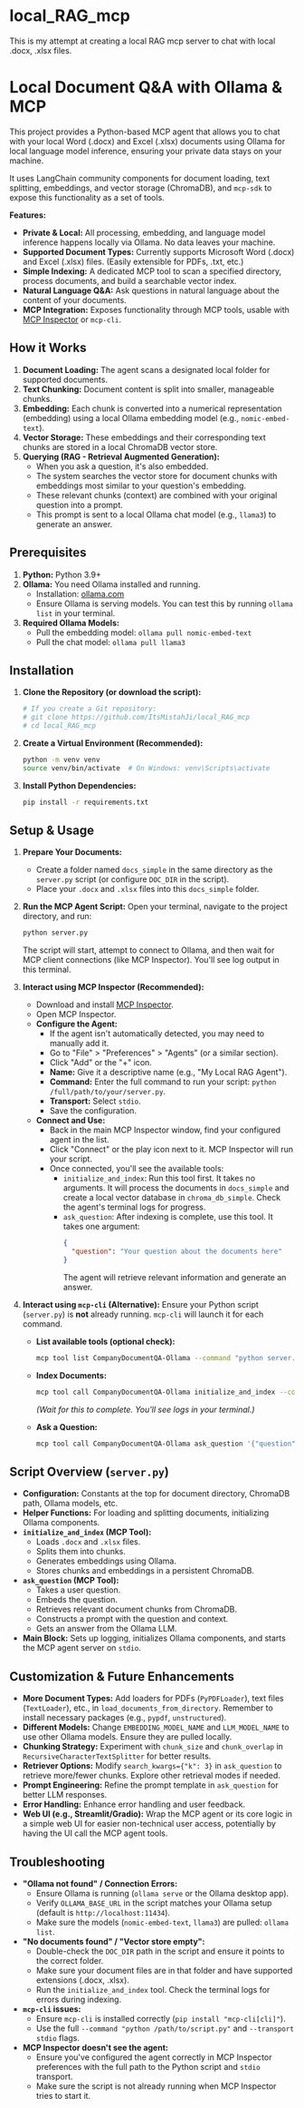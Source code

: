 # local_RAG_mcp
This is my attempt at creating a local RAG mcp server to chat with local .docx, .xlsx files.

# Local Document Q&A with Ollama & MCP

This project provides a Python-based MCP agent that allows you to chat with your local Word (.docx) and Excel (.xlsx) documents using Ollama for local language model inference, ensuring your private data stays on your machine.

It uses LangChain community components for document loading, text splitting, embeddings, and vector storage (ChromaDB), and `mcp-sdk` to expose this functionality as a set of tools.

**Features:**
*   **Private & Local:** All processing, embedding, and language model inference happens locally via Ollama. No data leaves your machine.
*   **Supported Document Types:** Currently supports Microsoft Word (.docx) and Excel (.xlsx) files. (Easily extensible for PDFs, .txt, etc.)
*   **Simple Indexing:** A dedicated MCP tool to scan a specified directory, process documents, and build a searchable vector index.
*   **Natural Language Q&A:** Ask questions in natural language about the content of your documents.
*   **MCP Integration:** Exposes functionality through MCP tools, usable with [MCP Inspector](https://github.com/mcp-ai/mcp-inspector) or `mcp-cli`.

## How it Works

1.  **Document Loading:** The agent scans a designated local folder for supported documents.
2.  **Text Chunking:** Document content is split into smaller, manageable chunks.
3.  **Embedding:** Each chunk is converted into a numerical representation (embedding) using a local Ollama embedding model (e.g., `nomic-embed-text`).
4.  **Vector Storage:** These embeddings and their corresponding text chunks are stored in a local ChromaDB vector store.
5.  **Querying (RAG - Retrieval Augmented Generation):**
    *   When you ask a question, it's also embedded.
    *   The system searches the vector store for document chunks with embeddings most similar to your question's embedding.
    *   These relevant chunks (context) are combined with your original question into a prompt.
    *   This prompt is sent to a local Ollama chat model (e.g., `llama3`) to generate an answer.

## Prerequisites

1.  **Python:** Python 3.9+
2.  **Ollama:** You need Ollama installed and running.
    *   Installation: [ollama.com](https://ollama.com/)
    *   Ensure Ollama is serving models. You can test this by running `ollama list` in your terminal.
3.  **Required Ollama Models:**
    *   Pull the embedding model: `ollama pull nomic-embed-text`
    *   Pull the chat model: `ollama pull llama3`

## Installation

1.  **Clone the Repository (or download the script):**
    ```bash
    # If you create a Git repository:
    # git clone https://github.com/ItsMistahJi/local_RAG_mcp
    # cd local_RAG_mcp
    ```

2.  **Create a Virtual Environment (Recommended):**
    ```bash
    python -m venv venv
    source venv/bin/activate  # On Windows: venv\Scripts\activate
    ```

3.  **Install Python Dependencies:**
    ```bash
    pip install -r requirements.txt
    ```

## Setup & Usage

1.  **Prepare Your Documents:**
    *   Create a folder named `docs_simple` in the same directory as the `server.py` script (or configure `DOC_DIR` in the script).
    *   Place your `.docx` and `.xlsx` files into this `docs_simple` folder.

2.  **Run the MCP Agent Script:**
    Open your terminal, navigate to the project directory, and run:
    ```bash
    python server.py
    ```
    The script will start, attempt to connect to Ollama, and then wait for MCP client connections (like MCP Inspector). You'll see log output in this terminal.

3.  **Interact using MCP Inspector (Recommended):**
    *   Download and install [MCP Inspector](https://github.com/mcp-ai/mcp-inspector/releases).
    *   Open MCP Inspector.
    *   **Configure the Agent:**
        *   If the agent isn't automatically detected, you may need to manually add it.
        *   Go to "File" > "Preferences" > "Agents" (or a similar section).
        *   Click "Add" or the "+" icon.
        *   **Name:** Give it a descriptive name (e.g., "My Local RAG Agent").
        *   **Command:** Enter the full command to run your script: `python /full/path/to/your/server.py`.
        *   **Transport:** Select `stdio`.
        *   Save the configuration.
    *   **Connect and Use:**
        *   Back in the main MCP Inspector window, find your configured agent in the list.
        *   Click "Connect" or the play icon next to it. MCP Inspector will run your script.
        *   Once connected, you'll see the available tools:
            *   `initialize_and_index`: Run this tool first. It takes no arguments. It will process the documents in `docs_simple` and create a local vector database in `chroma_db_simple`. Check the agent's terminal logs for progress.
            *   `ask_question`: After indexing is complete, use this tool. It takes one argument:
                ```json
                {
                  "question": "Your question about the documents here"
                }
                ```
                The agent will retrieve relevant information and generate an answer.

4.  **Interact using `mcp-cli` (Alternative):**
    Ensure your Python script (`server.py`) is **not** already running. `mcp-cli` will launch it for each command.

    *   **List available tools (optional check):**
        ```bash
        mcp tool list CompanyDocumentQA-Ollama --command "python server.py" --transport stdio
        ```
    *   **Index Documents:**
        ```bash
        mcp tool call CompanyDocumentQA-Ollama initialize_and_index --command "python server.py" --transport stdio
        ```
        *(Wait for this to complete. You'll see logs in your terminal.)*

    *   **Ask a Question:**
        ```bash
        mcp tool call CompanyDocumentQA-Ollama ask_question '{"question": "What is the company policy on annual leave?"}' --command "python server.py" --transport stdio
        ```

## Script Overview (`server.py`)

*   **Configuration:** Constants at the top for document directory, ChromaDB path, Ollama models, etc.
*   **Helper Functions:** For loading and splitting documents, initializing Ollama components.
*   **`initialize_and_index` (MCP Tool):**
    *   Loads `.docx` and `.xlsx` files.
    *   Splits them into chunks.
    *   Generates embeddings using Ollama.
    *   Stores chunks and embeddings in a persistent ChromaDB.
*   **`ask_question` (MCP Tool):**
    *   Takes a user question.
    *   Embeds the question.
    *   Retrieves relevant document chunks from ChromaDB.
    *   Constructs a prompt with the question and context.
    *   Gets an answer from the Ollama LLM.
*   **Main Block:** Sets up logging, initializes Ollama components, and starts the MCP agent server on `stdio`.

## Customization & Future Enhancements

*   **More Document Types:** Add loaders for PDFs (`PyPDFLoader`), text files (`TextLoader`), etc., in `load_documents_from_directory`. Remember to install necessary packages (e.g., `pypdf`, `unstructured`).
*   **Different Models:** Change `EMBEDDING_MODEL_NAME` and `LLM_MODEL_NAME` to use other Ollama models. Ensure they are pulled locally.
*   **Chunking Strategy:** Experiment with `chunk_size` and `chunk_overlap` in `RecursiveCharacterTextSplitter` for better results.
*   **Retriever Options:** Modify `search_kwargs={"k": 3}` in `ask_question` to retrieve more/fewer chunks. Explore other retrieval modes if needed.
*   **Prompt Engineering:** Refine the prompt template in `ask_question` for better LLM responses.
*   **Error Handling:** Enhance error handling and user feedback.
*   **Web UI (e.g., Streamlit/Gradio):** Wrap the MCP agent or its core logic in a simple web UI for easier non-technical user access, potentially by having the UI call the MCP agent tools.

## Troubleshooting

*   **"Ollama not found" / Connection Errors:**
    *   Ensure Ollama is running (`ollama serve` or the Ollama desktop app).
    *   Verify `OLLAMA_BASE_URL` in the script matches your Ollama setup (default is `http://localhost:11434`).
    *   Make sure the models (`nomic-embed-text`, `llama3`) are pulled: `ollama list`.
*   **"No documents found" / "Vector store empty":**
    *   Double-check the `DOC_DIR` path in the script and ensure it points to the correct folder.
    *   Make sure your document files are in that folder and have supported extensions (.docx, .xlsx).
    *   Run the `initialize_and_index` tool. Check the terminal logs for errors during indexing.
*   **`mcp-cli` issues:**
    *   Ensure `mcp-cli` is installed correctly (`pip install "mcp-cli[cli]"`).
    *   Use the full `--command "python /path/to/script.py"` and `--transport stdio` flags.
*   **MCP Inspector doesn't see the agent:**
    *   Ensure you've configured the agent correctly in MCP Inspector preferences with the full path to the Python script and `stdio` transport.
    *   Make sure the script is not already running when MCP Inspector tries to start it.
